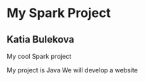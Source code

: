 # My Spark Project
## Katia Bulekova
My cool Spark project


My project is Java
We will develop a website